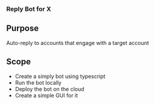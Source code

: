 ### Reply Bot for X
## Purpose
Auto-reply to accounts that engage with a target account
## Scope
- Create a simply bot using typescript
- Run the bot locally
- Deploy the bot on the cloud
- Create a simple GUI for it